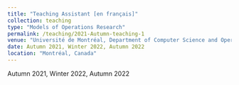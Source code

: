 ```yaml
---
title: "Teaching Assistant [en français]"
collection: teaching
type: "Models of Operations Research"
permalink: /teaching/2021-Autumn-teaching-1
venue: "Université de Montréal, Department of Computer Science and Operations Research"
date: Autumn 2021, Winter 2022, Autumn 2022
location: "Montréal, Canada"
---
```


Autumn 2021, Winter 2022, Autumn 2022
